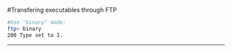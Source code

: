 #Transfering executables through FTP

```bash
#Use "binary" mode:
ftp> binary
200 Type set to I.
```
_____
